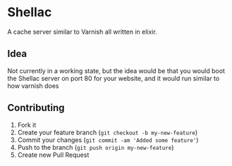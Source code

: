 # Shellac

A cache server similar to Varnish all written in elixir.

## Idea
Not currently in a working state, but the idea would be that you would boot the Shellac server on port 80 for your website, and it would run similar to how varnish does

## Contributing

1. Fork it
2. Create your feature branch (`git checkout -b my-new-feature`)
3. Commit your changes (`git commit -am 'Added some feature'`)
4. Push to the branch (`git push origin my-new-feature`)
5. Create new Pull Request
